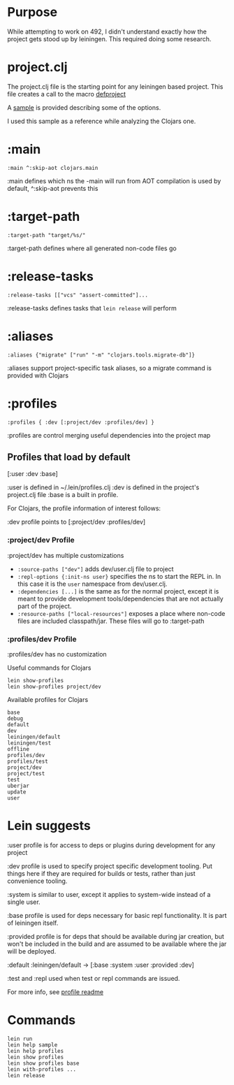 # Purpose

While attempting to work on 492, I didn't understand exactly how the project gets stood up by leiningen. This required doing some research.

# project.clj

The project.clj file is the starting point for any leiningen based project.
This file creates a call to the macro [defproject](https://github.com/technomancy/leiningen/blob/master/leiningen-core/src/leiningen/core/project.clj#L399)

A [sample](https://github.com/technomancy/leiningen/blob/master/sample.project.clj) is provided describing some of the options.

I used this sample as a reference while analyzing the Clojars one.

# :main

    :main ^:skip-aot clojars.main

:main defines which ns the -main will run from
AOT compilation is used by default, ^:skip-aot prevents this

# :target-path
    
    :target-path "target/%s/"
    
:target-path defines where all generated non-code files go

# :release-tasks

    :release-tasks [["vcs" "assert-committed"]...
    
:release-tasks defines tasks that `lein release` will perform

# :aliases

    :aliases {"migrate" ["run" "-m" "clojars.tools.migrate-db"]}
    
:aliases support project-specific task aliases, so a migrate command is provided with Clojars

# :profiles

    :profiles { :dev [:project/dev :profiles/dev] }

:profiles are control merging useful dependencies into the project map

## Profiles that load by default
[:user :dev :base]

:user is defined in ~/.lein/profiles.clj
:dev is defined in the project's project.clj file
:base is a built in profile.

For Clojars, the profile information of interest follows:

:dev profile points to [:project/dev :profiles/dev]

### :project/dev Profile

:project/dev has multiple customizations

* `:source-paths ["dev"]` adds dev/user.clj file to project
* `:repl-options {:init-ns user}` specifies the ns to start the REPL in. In this case it is the `user` namespace from dev/user.clj.
* `:dependencies [...]` is the same as for the normal project, except it is meant to provide development tools/dependencies that are not actually part of the project.
* `:resource-paths ["local-resources"]` exposes a place where non-code files are included classpath/jar. These files will go to :target-path

### :profiles/dev Profile

:profiles/dev has no customization


Useful commands for Clojars

    lein show-profiles
    lein show-profiles project/dev
    

Available profiles for Clojars

    base
    debug
    default
    dev
    leiningen/default
    leiningen/test
    offline
    profiles/dev
    profiles/test
    project/dev
    project/test
    test
    uberjar
    update
    user
    
# Lein suggests
:user profile is for access to deps or plugins during development for any project

:dev profile is used to specify project specific development tooling. Put things here if they are required for builds or tests, rather than just convenience tooling.

:system is similar to user, except it applies to system-wide instead of a single user.

:base profile is used for deps necessary for basic repl functionality. It is part of leiningen itself.

:provided profile is for deps that should be available during jar creation, but won't be included in the build and are assumed to be available where the jar will be deployed.

:default :leiningen/default -> [:base :system :user :provided :dev]

:test and :repl used when test or repl commands are issued.

For more info, see [profile readme](https://github.com/technomancy/leiningen/blob/stable/doc/PROFILES.md)

# Commands
    lein run
    lein help sample
    lein help profiles
    lein show profiles
    lein show profiles base
    lein with-profiles ...
    lein release
    
